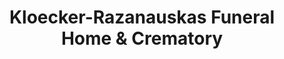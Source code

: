 ---
title: "Kloecker-Razanauskas Funeral Home & Crematory"
url: /erie/kloecker-razanauskas-funeral-home-und-crematory/
shop: Bestattungen
---